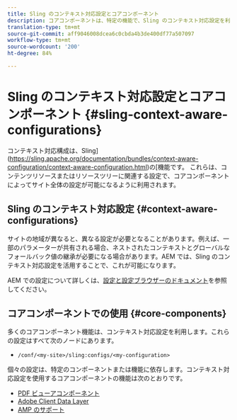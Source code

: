 ```yaml
---
title: Sling のコンテキスト対応設定とコアコンポーネント
description: コアコンポーネントは、特定の機能で、Sling のコンテキスト対応設定を利用します
translation-type: tm+mt
source-git-commit: aff9046008dcea6c0cbda4b3de400df77a507097
workflow-type: tm+mt
source-wordcount: '200'
ht-degree: 84%

---
```



# Sling のコンテキスト対応設定とコアコンポーネント {#sling-context-aware-configurations}

コンテキスト対応構成は、Sling](https://sling.apache.org/documentation/bundles/context-aware-configuration/context-aware-configuration.html)の[機能です。 これらは、コンテンツリソースまたはリソースツリーに関連する設定で、コアコンポーネントによってサイト全体の設定が可能になるように利用されます。

## Sling のコンテキスト対応設定 {#context-aware-configurations}

サイトの地域が異なると、異なる設定が必要となることがあります。例えば、一部のパラメーターが共有される場合、ネストされたコンテキストとグローバルなフォールバック値の継承が必要になる場合があります。AEM では、Sling のコンテキスト対応設定を活用することで、これが可能になります。

AEM での設定について詳しくは、[設定と設定ブラウザーのドキュメント](https://docs.adobe.com/content/help/ja-JP/experience-manager-cloud-service/implementing/developing/configurations.html)を参照してください。

## コアコンポーネントでの使用 {#core-components}

多くのコアコンポーネント機能は、コンテキスト対応設定を利用します。これらの設定はすべて次のノードにあります。

* `/conf/<my-site>/sling:configs/<my-configuration>`

個々の設定は、特定のコンポーネントまたは機能に依存します。コンテキスト対応設定を使用するコアコンポーネントの機能は次のとおりです。

* [PDF ビューアコンポーネント](https://github.com/adobe/aem-core-wcm-components/tree/master/content/src/content/jcr_root/apps/core/wcm/components/pdfviewer/v1/pdfviewer#context-aware-config)
* [Adobe Client Data Layer](/help/developing/data-layer/overview.md#installation-activation)
* [AMP のサポート](https://github.com/adobe/aem-core-wcm-components/tree/master/extensions/amp)
